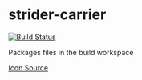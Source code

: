 # strider-carrier
[![Build Status](https://travis-ci.org/oliversalzburg/strider-carrier.svg?branch=master)](https://travis-ci.org/oliversalzburg/strider-carrier)

Packages files in the build workspace

[Icon Source](https://pixabay.com/en/pigeon-rock-gray-shadow-bird-47505/)
